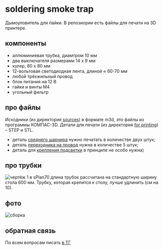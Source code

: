 # soldering smoke trap
Дымоуловитель для пайки. В репозиории есть файлы для печати на 3D принтере.
## компоненты
- аллюминиевая трубка, диамтром 10 мм
- два выключателя размерами 14 x 9 мм
- кулер, 80 x 80 мм
- 12-вольтовая светодиодная лента, длиной ≈ 60-70 мм
- любой трёхжильный провод
- блок питания на 12 В
- гайки и винты M4
- угольный фильтр
## про файлы
Исходники (из директория [sources](https://github.com/DIY-Elecron1cs/soldereing-smoke-trap/tree/main/sources)) в формате m3d, это файлы из программы КОМПАС-3D.
Детали для печати (из директория [for printing](https://github.com/DIY-Elecron1cs/soldereing-smoke-trap/tree/main/for%20printing)) – STEP и STL.

- деталь [среднего шарнира](https://github.com/DIY-Elecron1cs/soldereing-smoke-trap/blob/main/for%20printing/step/шарнир%20средний%2C%202x.stp) нужно печатать в количестве двух штук;
- деталь [переходника на провод](https://github.com/DIY-Elecron1cs/soldereing-smoke-trap/blob/main/for%20printing/step/на%20провод%202.stp) нужна в количестве 5 штук;
- деталь для [крепления подсветки](https://github.com/DIY-Elecron1cs/soldereing-smoke-trap/blob/main/for%20printing/step/для%20подсветки.stp) в принципе не особо нужна)

## про трубки
![чертёж 1 в sPlan70](https://github.com/DIY-Elecron1cs/soldereing-smoke-trap/blob/main/images/image%20(2).png?raw=true)
длина трубок рассчитана на стандартную ширину стола 600 мм. Трубку, которая крепится к столу, лучше удлинить (см на 10).

## фото
![сборка](https://github.com/DIY-Elecron1cs/soldereing-smoke-trap/blob/main/images/image.png?raw=true)

## обратная связь
По всем вопросам писать [в ТГ](https://t.me/Oleg_Krd_RU)
